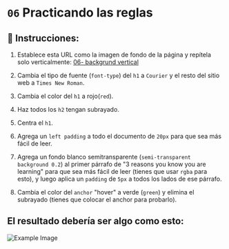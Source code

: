 # `06` Practicando las reglas

## 📝 Instrucciones:

1. Establece esta URL como la imagen de fondo de la página y repítela solo verticalmente:
   [06- backgrund vertical](../../.learn/assets/background-vertical.jpg?raw=true)

2. Cambia el tipo de fuente (`font-type`) del `h1` a `Courier` y el resto del sitio web a `Times New Roman`.

3. Cambia el color del `h1` a rojo(`red`).

4. Haz todos los `h2` tengan subrayado.

5. Centra el `h1`.

6. Agrega un `left padding` a todo el documento de `20px` para que sea más fácil de leer.

7. Agrega un fondo blanco semitransparente (`semi-transparent background 0.2`) al primer párrafo de "3 reasons you know you are learning" para que sea más fácil de leer (tienes que usar `rgba` para esto), y luego aplica un `padding` de `5px` a todos los lados de ese párrafo.

8. Cambia el color del `anchor` "hover" a verde (`green`) y elimina el subrayado (tienes que colocar el anchor para probarlo).

## El resultado debería ser algo como esto:

![Example Image](../../.learn/assets/06-1.png?raw=true)
